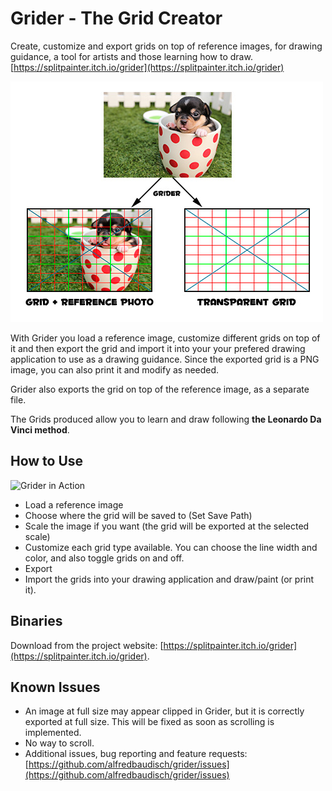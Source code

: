 # Grider - The Grid Creator
Create, customize and export grids on top of reference images, for drawing guidance, a tool for artists and those learning how to draw. [https://splitpainter.itch.io/grider](https://splitpainter.itch.io/grider)

![Output](example_output.jpg)

With Grider you load a reference image, customize different grids on top of it and then export the grid and import it into your your prefered drawing application to use as a drawing guidance. Since the exported grid is a PNG image, you can also print it and modify as needed.

Grider also exports the grid on top of the reference image, as a separate file.

The Grids produced allow you to learn and draw following **the Leonardo Da Vinci method**.

## How to Use
![Grider in Action](https://img.itch.zone/aW1hZ2UvNDI2MzAzLzIxMjg3MjcuZ2lm/original/cbsE56.gif)

- Load a reference image
- Choose where the grid will be saved to (Set Save Path)
- Scale the image if you want (the grid will be exported at the selected scale)
- Customize each grid type available. You can choose the line width and color, and also toggle grids on and off.
- Export
- Import the grids into your drawing application and draw/paint (or print it).

## Binaries

Download from the project website: [https://splitpainter.itch.io/grider](https://splitpainter.itch.io/grider).

## Known Issues

- An image at full size may appear clipped in Grider, but it is correctly exported at full size. This will be fixed as soon as scrolling is implemented.
- No way to scroll.
- Additional issues, bug reporting and feature requests: [https://github.com/alfredbaudisch/grider/issues](https://github.com/alfredbaudisch/grider/issues)
